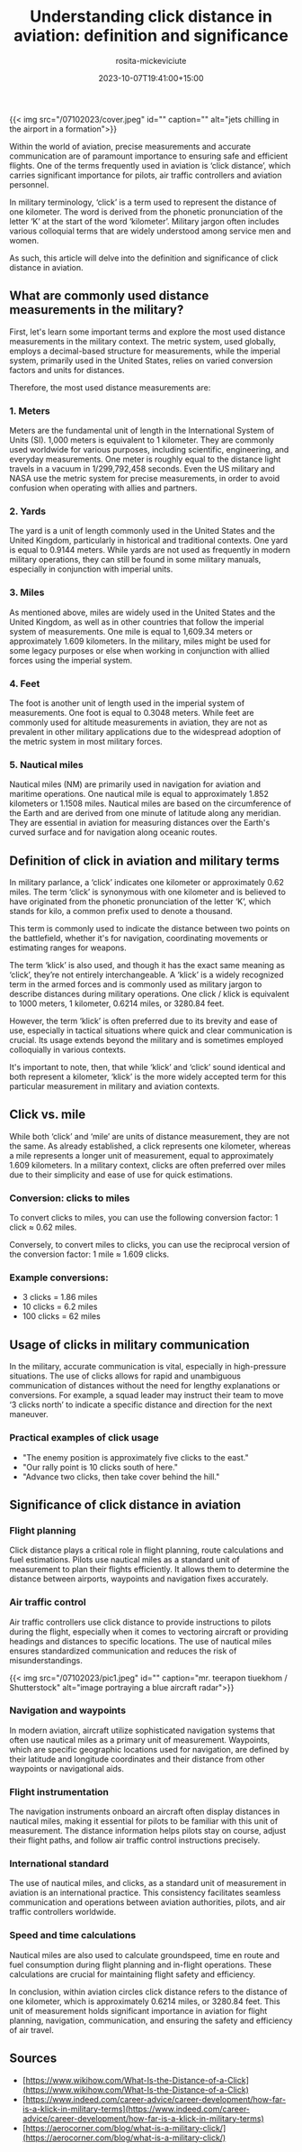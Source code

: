 ﻿---
title: "Understanding click distance in aviation: definition and significance"
description: "Discover the significance of click distance in aviation and the military. Learn its definition and its crucial role in air navigation and communication."
date: 2023-10-07T19:41:00+15:00
draft: false
thumb: "/07102023/cover.jpeg"
thumb_alt: "jets chilling in the airport in a formation"
author: "rosita-mickeviciute"
is_article: true
tags:
- military
- general
---

{{< img src="/07102023/cover.jpeg" id="" caption="" alt="jets chilling in the airport in a formation">}}

Within the world of aviation, precise measurements and accurate communication are of paramount importance to ensuring safe and efficient flights. One of the terms frequently used in aviation is ‘click distance’, which carries significant importance for pilots, air traffic controllers and aviation personnel.

In military terminology, ‘click’ is a term used to represent the distance of one kilometer. The word is derived from the phonetic pronunciation of the letter ‘K’ at the start of the word ‘kilometer’. Military jargon often includes various colloquial terms that are widely understood among service men and women.

As such, this article will delve into the definition and significance of click distance in aviation.

## What are commonly used distance measurements in the military?

First, let's learn some important terms and explore the most used distance measurements in the military context. The metric system, used globally, employs a decimal-based structure for measurements, while the imperial system, primarily used in the United States, relies on varied conversion factors and units for distances.

Therefore, the most used distance measurements are:

### 1. Meters

Meters are the fundamental unit of length in the International System of Units (SI). 1,000 meters is equivalent to 1 kilometer. They are commonly used worldwide for various purposes, including scientific, engineering, and everyday measurements. One meter is roughly equal to the distance light travels in a vacuum in 1/299,792,458 seconds. Even the US military and NASA use the metric system for precise measurements, in order to avoid confusion when operating with allies and partners.

### 2. Yards

The yard is a unit of length commonly used in the United States and the United Kingdom, particularly in historical and traditional contexts. One yard is equal to 0.9144 meters. While yards are not used as frequently in modern military operations, they can still be found in some military manuals, especially in conjunction with imperial units.

### 3. Miles

As mentioned above, miles are widely used in the United States and the United Kingdom, as well as in other countries that follow the imperial system of measurements. One mile is equal to 1,609.34 meters or approximately 1.609 kilometers. In the military, miles might be used for some legacy purposes or else when working in conjunction with allied forces using the imperial system.

### 4. Feet

The foot is another unit of length used in the imperial system of measurements. One foot is equal to 0.3048 meters. While feet are commonly used for altitude measurements in aviation, they are not as prevalent in other military applications due to the widespread adoption of the metric system in most military forces.

### 5. Nautical miles

Nautical miles (NM) are primarily used in navigation for aviation and maritime operations. One nautical mile is equal to approximately 1.852 kilometers or 1.1508 miles. Nautical miles are based on the circumference of the Earth and are derived from one minute of latitude along any meridian. They are essential in aviation for measuring distances over the Earth's curved surface and for navigation along oceanic routes.

## Definition of click in aviation and military terms

In military parlance, a ‘click’ indicates one kilometer or approximately 0.62 miles. The term ‘click’ is synonymous with one kilometer and is believed to have originated from the phonetic pronunciation of the letter ‘K’, which stands for kilo, a common prefix used to denote a thousand.

This term is commonly used to indicate the distance between two points on the battlefield, whether it's for navigation, coordinating movements or estimating ranges for weapons.

The term ‘klick’ is also used, and though it has the exact same meaning as ‘click’, they’re not entirely interchangeable. A ‘klick’ is a widely recognized term in the armed forces and is commonly used as military jargon to describe distances during military operations. One click / klick is equivalent to 1000 meters, 1 kilometer, 0.6214 miles, or 3280.84 feet.

However, the term ‘klick’ is often preferred due to its brevity and ease of use, especially in tactical situations where quick and clear communication is crucial. Its usage extends beyond the military and is sometimes employed colloquially in various contexts.

It's important to note, then, that while ‘klick’ and ‘click’ sound identical and both represent a kilometer, ‘klick’ is the more widely accepted term for this particular measurement in military and aviation contexts.

## Click vs. mile

While both ‘click’ and ‘mile’ are units of distance measurement, they are not the same. As already established, a click represents one kilometer, whereas a mile represents a longer unit of measurement, equal to approximately 1.609 kilometers. In a military context, clicks are often preferred over miles due to their simplicity and ease of use for quick estimations.

### Conversion: clicks to miles

To convert clicks to miles, you can use the following conversion factor: 1 click ≈ 0.62 miles. 

Conversely, to convert miles to clicks, you can use the reciprocal version of the conversion factor: 1 mile ≈ 1.609 clicks.

### Example conversions:

- 3 clicks = 1.86 miles
- 10 clicks = 6.2 miles
- 100 clicks = 62 miles

## Usage of clicks in military communication

In the military, accurate communication is vital, especially in high-pressure situations. The use of clicks allows for rapid and unambiguous communication of distances without the need for lengthy explanations or conversions. For example, a squad leader may instruct their team to move ‘3 clicks north’ to indicate a specific distance and direction for the next maneuver.

### Practical examples of click usage

- "The enemy position is approximately five clicks to the east."
- "Our rally point is 10 clicks south of here."
- "Advance two clicks, then take cover behind the hill."

## Significance of click distance in aviation

### Flight planning

Click distance plays a critical role in flight planning, route calculations and fuel estimations. Pilots use nautical miles as a standard unit of measurement to plan their flights efficiently. It allows them to determine the distance between airports, waypoints and navigation fixes accurately.

### Air traffic control

Air traffic controllers use click distance to provide instructions to pilots during the flight, especially when it comes to vectoring aircraft or providing headings and distances to specific locations. The use of nautical miles ensures standardized communication and reduces the risk of misunderstandings.

{{< img src="/07102023/pic1.jpeg" id="" caption="mr. teerapon tiuekhom / Shutterstock" alt="image portraying a blue aircraft radar">}}

### Navigation and waypoints

In modern aviation, aircraft utilize sophisticated navigation systems that often use nautical miles as a primary unit of measurement. Waypoints, which are specific geographic locations used for navigation, are defined by their latitude and longitude coordinates and their distance from other waypoints or navigational aids.

### Flight instrumentation

The navigation instruments onboard an aircraft often display distances in nautical miles, making it essential for pilots to be familiar with this unit of measurement. The distance information helps pilots stay on course, adjust their flight paths, and follow air traffic control instructions precisely.

### International standard

The use of nautical miles, and clicks, as a standard unit of measurement in aviation is an international practice. This consistency facilitates seamless communication and operations between aviation authorities, pilots, and air traffic controllers worldwide.

### Speed and time calculations

Nautical miles are also used to calculate groundspeed, time en route and fuel consumption during flight planning and in-flight operations. These calculations are crucial for maintaining flight safety and efficiency.

In conclusion, within aviation circles click distance refers to the distance of one kilometer, which is approximately 0.6214 miles, or 3280.84 feet. This unit of measurement holds significant importance in aviation for flight planning, navigation, communication, and ensuring the safety and efficiency of air travel.

## Sources

* [https://www.wikihow.com/What-Is-the-Distance-of-a-Click](https://www.wikihow.com/What-Is-the-Distance-of-a-Click)
* [https://www.indeed.com/career-advice/career-development/how-far-is-a-klick-in-military-terms](https://www.indeed.com/career-advice/career-development/how-far-is-a-klick-in-military-terms)
* [https://aerocorner.com/blog/what-is-a-military-click/](https://aerocorner.com/blog/what-is-a-military-click/)